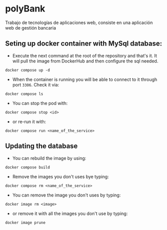 # polyBank
Trabajo de tecnologías de aplicaciones web, consiste en una aplicación web de gestión bancaria

## Seting up docker container with MySql database:
- Execute the next command at the root of the repository and that's it. It will pull the image from DockerHub and then configure the sql needed.

```
docker compose up -d
```

- When the container is running you will be able to connect to it through port ```3306```. Check it via:
```
docker compose ls
```

- You can stop the pod with:
```
docker compose stop <id>
```
- or re-run it with:
```
docker compose run <name_of_the_service>
```
## Updating the database
- You can rebuild the image by using:
```
docker compose build 
```
- Remove the images you don't uses bye typing:
```
docker compose rm <name_of_the_service> 
```
- You can remove the image you don't uses by typing:
```
docker image rm <image> 
```
- or remove it with all the images you don't use by typing:
```
docker image prune 
```